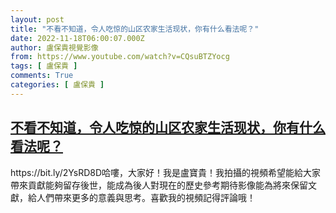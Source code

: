 ```yaml
---
layout: post
title: "不看不知道，令人吃惊的山区农家生活现状，你有什么看法呢？"
date: 2022-11-18T06:00:07.000Z
author: 盧保貴視覺影像
from: https://www.youtube.com/watch?v=CQsuBTZYocg
tags: [ 盧保貴 ]
comments: True
categories: [ 盧保貴 ]
---
```

<!--1668751207000-->
[不看不知道，令人吃惊的山区农家生活现状，你有什么看法呢？](https://www.youtube.com/watch?v=CQsuBTZYocg)
------

<div>
https://bit.ly/2YsRD8D哈嘍，大家好！我是盧寶貴！我拍攝的視頻希望能給大家帶來貢獻能夠留存後世，能成為後人對現在的歷史參考期待影像能為將來保留文獻，給人們帶來更多的意義與思考。喜歡我的視頻記得評論哦！
</div>
